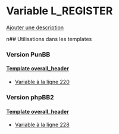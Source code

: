 # Variable L_REGISTER
[Ajouter une description](https://fa-tvars.appspot.com/L_REGISTER)

n## Utilisations dans les templates

### Version PunBB

#### [Template overall_header](punbb/overall_header.md)
* [Variable à la ligne 220](../punbb/overall_header.tpl#L220)

### Version phpBB2

#### [Template overall_header](subsilver/overall_header.md)
* [Variable à la ligne 228](../subsilver/overall_header.tpl#L228)